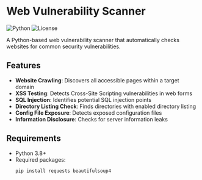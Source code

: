 # Web Vulnerability Scanner

![Python](https://img.shields.io/badge/Python-3.8%2B-blue)
![License](https://img.shields.io/badge/License-MIT-green)

A Python-based web vulnerability scanner that automatically checks websites for common security vulnerabilities.

## Features

- **Website Crawling**: Discovers all accessible pages within a target domain
- **XSS Testing**: Detects Cross-Site Scripting vulnerabilities in web forms
- **SQL Injection**: Identifies potential SQL injection points
- **Directory Listing Check**: Finds directories with enabled directory listing
- **Config File Exposure**: Detects exposed configuration files
- **Information Disclosure**: Checks for server information leaks

## Requirements

- Python 3.8+
- Required packages:
  ```bash
  pip install requests beautifulsoup4
